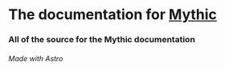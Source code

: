 # The documentation for [Mythic](https://www.getmythic.app)
### All of the source for the Mythic documentation



###### Made with Astro